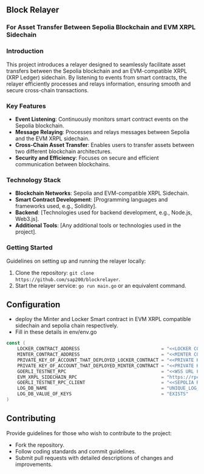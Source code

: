 ## Block Relayer 
### For Asset Transfer Between Sepolia Blockchain and EVM XRPL Sidechain

### Introduction
This project introduces a relayer designed to seamlessly facilitate asset transfers between the Sepolia blockchain and an EVM-compatible XRPL (XRP Ledger) sidechain. By listening to events from smart contracts, the relayer efficiently processes and relays information, ensuring smooth and secure cross-chain transactions.

### Key Features
- **Event Listening**: Continuously monitors smart contract events on the Sepolia blockchain.
- **Message Relaying**: Processes and relays messages between Sepolia and the EVM XRPL sidechain.
- **Cross-Chain Asset Transfer**: Enables users to transfer assets between two different blockchain architectures.
- **Security and Efficiency**: Focuses on secure and efficient communication between blockchains.

### Technology Stack
- **Blockchain Networks**: Sepolia and EVM-compatible XRPL Sidechain.
- **Smart Contract Development**: [Programming languages and frameworks used, e.g., Solidity].
- **Backend**: [Technologies used for backend development, e.g., Node.js, Web3.js].
- **Additional Tools**: [Any additional tools or technologies used in the project].

### Getting Started
Guidelines on setting up and running the relayer locally:
1. Clone the repository: `git clone https://github.com/sap200/blockrelayer`.
4. Start the relayer service: `go run main.go` or an equivalent command.

## Configuration
- deploy the Minter and Locker Smart contract in EVM XRPL compatible sidechain and sepolia chain respectively.
- Fill in these details in env/env.go
```go
const (
	LOCKER_CONTRACT_ADDRESS                              = "<<LOCKER CONTRACT ADDRESS>>"                       // locker is deployed on Ethereum goerli testnet
	MINTER_CONTRACT_ADDRESS                              = "<<MINTER CONTRACT ADDRESS>>"                       // minter is on EVM XRPL sidechain
	PRIVATE_KEY_OF_ACCOUNT_THAT_DEPLOYED_LOCKER_CONTRACT = "<<PRIVATE KEY>>" // private key that deployed locker smart contract on Ethereum goerli testnet
	PRIVATE_KEY_OF_ACCOUNT_THAT_DEPLOYED_MINTER_CONTRACT = "<<PRIVATE KEY>>"
	GOERLI_TESTNET_RPC                                   = "<<WSS URL FOR EVENT LISTENING>>"
	EVM_XRPL_SIDECHAIN_RPC                               = "https://rpc-evm-sidechain.xrpl.org/"
	GOERLI_TESTNET_RPC_CLIENT                            = "<<SEPOLIA RPC URL>>"
	LOG_DB_NAME                                          = "UNIQUE_LOG_DB"
	LOG_DB_VALUE_OF_KEYS                                 = "EXISTS"
)

```

## Contributing
Provide guidelines for those who wish to contribute to the project:
- Fork the repository.
- Follow coding standards and commit guidelines.
- Submit pull requests with detailed descriptions of changes and improvements.

